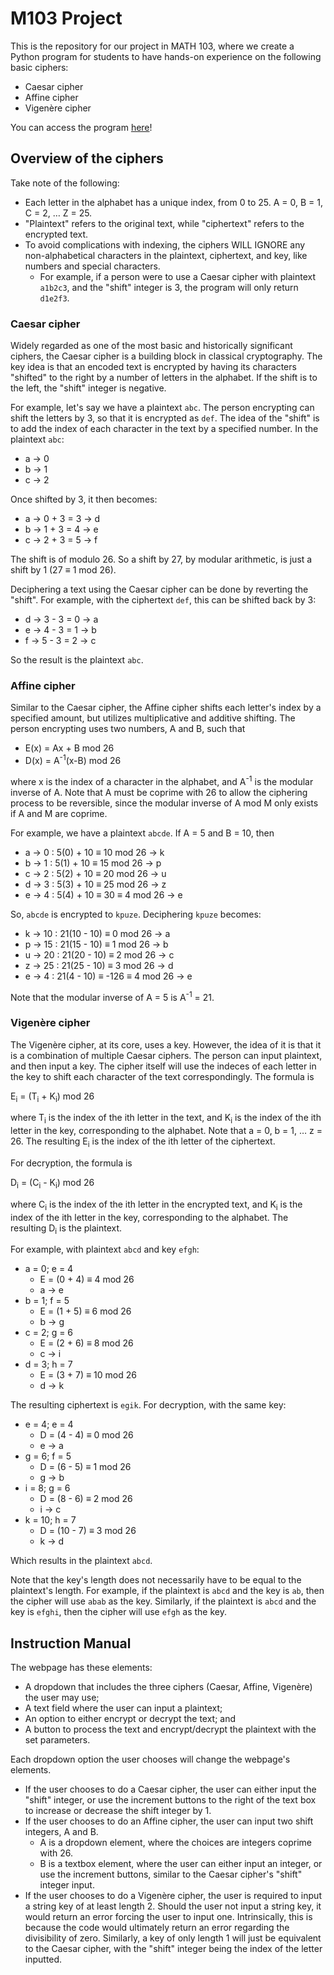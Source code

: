 # M103 Project

This is the repository for our project in MATH 103, where we create a Python program for students to have hands-on experience on the following basic ciphers:
  - Caesar cipher
  - Affine cipher
  - Vigenère cipher

You can access the program [here](https://m103project-ciphers.streamlit.app)!

## Overview of the ciphers

Take note of the following:
  - Each letter in the alphabet has a unique index, from 0 to 25. A = 0, B = 1, C = 2, … Z = 25.
  - "Plaintext" refers to the original text, while "ciphertext" refers to the encrypted text.
  - To avoid complications with indexing, the ciphers WILL IGNORE any non-alphabetical characters in the plaintext, ciphertext, and key, like numbers and special characters.
    - For example, if a person were to use a Caesar cipher with plaintext `a1b2c3`, and the "shift" integer is 3, the program will only return `d1e2f3`.

### Caesar cipher

Widely regarded as one of the most basic and historically significant ciphers, the Caesar cipher is a building block in classical cryptography. The key idea is that an encoded text is encrypted by having its characters "shifted" to the right by a number of letters in the alphabet. If the shift is to the left, the "shift" integer is negative.

For example, let's say we have a plaintext `abc`. The person encrypting can shift the letters by 3, so that it is encrypted as `def`.
The idea of the "shift" is to add the index of each character in the text by a specified number. In the plaintext `abc`:

  - a -> 0
  - b -> 1
  - c -> 2

Once shifted by 3, it then becomes:

  - a -> 0 + 3 = 3 -> d
  - b -> 1 + 3 = 4 -> e
  - c -> 2 + 3 = 5 -> f

The shift is of modulo 26. So a shift by 27, by modular arithmetic, is just a shift by 1 (27 ≡ 1 mod 26).

Deciphering a text using the Caesar cipher can be done by reverting the "shift". For example, with the ciphertext `def`, this can be shifted back by 3:

  - d -> 3 - 3 = 0 -> a
  - e -> 4 - 3 = 1 -> b
  - f -> 5 - 3 = 2 -> c

So the result is the plaintext `abc`.

### Affine cipher

Similar to the Caesar cipher, the Affine cipher shifts each letter's index by a specified amount, but utilizes multiplicative and additive shifting. The person encrypting uses two numbers, A and B, such that

  - E(x) = Ax + B mod 26
  - D(x) = A<sup>-1</sup>(x-B) mod 26

where x is the index of a character in the alphabet, and A<sup>-1</sup> is the modular inverse of A. Note that A must be coprime with 26 to allow the ciphering process to be reversible, since the modular inverse of A mod M only exists if A and M are coprime.

For example, we have a plaintext `abcde`. If A = 5 and B = 10, then

  - a -> 0 : 5(0) + 10 ≡ 10 mod 26 -> k
  - b -> 1 : 5(1) + 10 ≡ 15 mod 26 -> p
  - c -> 2 : 5(2) + 10 ≡ 20 mod 26 -> u
  - d -> 3 : 5(3) + 10 ≡ 25 mod 26 -> z
  - e -> 4 : 5(4) + 10 ≡ 30 ≡ 4 mod 26 -> e

So, `abcde` is encrypted to `kpuze`. Deciphering `kpuze` becomes:

  - k -> 10 : 21(10 - 10) ≡ 0 mod 26 -> a
  - p -> 15 : 21(15 - 10) ≡ 1 mod 26 -> b
  - u -> 20 : 21(20 - 10) ≡ 2 mod 26 -> c
  - z -> 25 : 21(25 - 10) ≡ 3 mod 26 -> d
  - e -> 4 : 21(4 - 10) ≡ -126 ≡ 4 mod 26 -> e

Note that the modular inverse of A = 5 is A<sup>-1</sup> = 21.

### Vigenère cipher

The Vigenère cipher, at its core, uses a key. However, the idea of it is that it is a combination of multiple Caesar ciphers. The person can input plaintext, and then input a key. The cipher itself will use the indeces of each letter in the key to shift each character of the text correspondingly. The formula is

E<sub>i</sub> = (T<sub>i</sub> + K<sub>i</sub>) mod 26

where T<sub>i</sub> is the index of the ith letter in the text, and K<sub>i</sub> is the index of the ith letter in the key, corresponding to the alphabet. Note that a = 0, b = 1, … z = 26. The resulting E<sub>i</sub> is the index of the ith letter of the ciphertext.

For decryption, the formula is

D<sub>i</sub> = (C<sub>i</sub> - K<sub>i</sub>) mod 26

where C<sub>i</sub> is the index of the ith letter in the encrypted text, and K<sub>i</sub> is the index of the ith letter in the key, corresponding to the alphabet. The resulting D<sub>i</sub> is the plaintext.

For example, with plaintext `abcd` and key `efgh`:

- a = 0; e = 4
  - E = (0 + 4) ≡ 4 mod 26
  - a -> e
- b = 1; f = 5
  - E = (1 + 5) ≡ 6 mod 26
  - b -> g
- c = 2; g = 6
  - E = (2 + 6) ≡ 8 mod 26
  - c -> i
- d = 3; h = 7
  - E = (3 + 7) ≡ 10 mod 26
  - d -> k

The resulting ciphertext is `egik`. For decryption, with the same key:

- e = 4; e = 4
  - D = (4 - 4) ≡ 0 mod 26
  - e -> a
- g = 6; f = 5
  - D = (6 - 5) ≡ 1 mod 26
  - g -> b
- i = 8; g = 6
  - D = (8 - 6) ≡ 2 mod 26
  - i -> c
- k = 10; h = 7
  - D = (10 - 7) ≡ 3 mod 26
  - k -> d

Which results in the plaintext `abcd`.

Note that the key's length does not necessarily have to be equal to the plaintext's length. For example, if the plaintext is `abcd` and the key is `ab`, then the cipher will use `abab` as the key. Similarly, if the plaintext is `abcd` and the key is `efghi`, then the cipher will use `efgh` as the key.

## Instruction Manual

The webpage has these elements:
  - A dropdown that includes the three ciphers (Caesar, Affine, Vigenère) the user may use;
  - A text field where the user can input a plaintext;
  - An option to either encrypt or decrypt the text; and
  - A button to process the text and encrypt/decrypt the plaintext with the set parameters.

Each dropdown option the user chooses will change the webpage's elements.
  - If the user chooses to do a Caesar cipher, the user can either input the "shift" integer, or use the increment buttons to the right of the text box to increase or decrease the shift integer by 1.
  - If the user chooses to do an Affine cipher, the user can input two shift integers, A and B.
      - A is a dropdown element, where the choices are integers coprime with 26.
      - B is a textbox element, where the user can either input an integer, or use the increment buttons, similar to the Caesar cipher's "shift" integer input.
  - If the user chooses to do a Vigenère cipher, the user is required to input a string key of at least length 2. Should the user not input a string key, it would return an error forcing the user to input one. Intrinsically, this is because the code would ultimately return an error regarding the divisibility of zero. Similarly, a key of only length 1 will just be equivalent to the Caesar cipher, with the "shift" integer being the index of the letter inputted.

